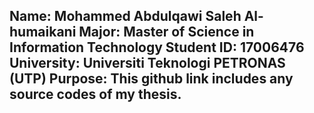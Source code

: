 Name: Mohammed Abdulqawi Saleh Al-humaikani
Major: Master of Science in Information Technology
Student ID: 17006476
University: Universiti Teknologi PETRONAS (UTP)
Purpose: This github link includes any source codes of my thesis.
------------------------------------------------------------------
